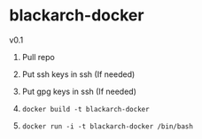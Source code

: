 blackarch-docker
================

v0.1

1. Pull repo

2. Put ssh keys in ssh (If needed)

3. Put gpg keys in ssh (If needed)

4. ```docker build -t blackarch-docker```

5. ```docker run -i -t blackarch-docker /bin/bash```
